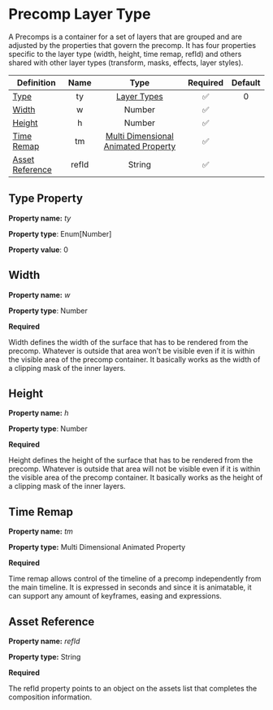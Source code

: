 # Precomp Layer Type

A Precomps is a container for a set of layers that are grouped and are adjusted
by the properties that govern the precomp. It has four properties specific to
the layer type (width, height, time remap, refId) and others shared with other
layer types (transform, masks, effects, layer styles).

Definition | Name | Type | Required | Default
-- | :--: | :--: | :--: | :--:
[Type](#type-property) | ty | [Layer Types](../../properties/layer-types) | ✅ | 0
[Width](#width) | w | Number | ✅
[Height](#height) | h | Number | ✅
[Time Remap](#time-remap) | tm | [Multi Dimensional Animated Property](../../properties/animatable-properties/#multi-dimensional-animated-property) | ✅
[Asset Reference](#asset-reference) | refId | String | ✅

## Type Property

**Property name:** *ty*

**Property type**: Enum[Number]

**Property value**: 0

## Width

**Property name:** *w*

**Property type**: Number

**Required**

Width defines the width of the surface that has to be rendered from the precomp.
Whatever is outside that area won’t be visible even if it is within the visible
area of the precomp container. It basically works as the width of a clipping
mask of the inner layers.

## Height

**Property name:** *h*

**Property type**: Number

**Required**

Height defines the height of the surface that has to be rendered from the
precomp. Whatever is outside that area will not be visible even if it is within
the visible area of the precomp container. It basically works as the height of a
clipping mask of the inner layers.

## Time Remap

**Property name:** *tm*

**Property type:** Multi Dimensional Animated Property

**Required**

Time remap allows control of the timeline of a precomp independently from the
main timeline. It is expressed in seconds and since it is animatable, it can
support any amount of keyframes, easing and expressions.

## Asset Reference

**Property name:** *refId*

**Property type:** String

**Required**

The refId property points to an object on the assets list that completes the
composition information.

